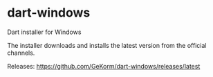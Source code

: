 # dart-windows
Dart installer for Windows


The installer downloads and installs the latest version from the official channels.

Releases:
https://github.com/GeKorm/dart-windows/releases/latest
